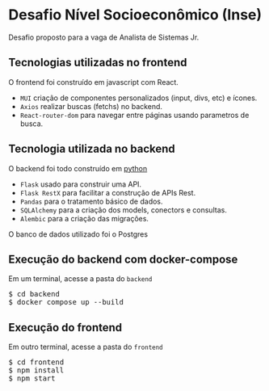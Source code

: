 # Desafio Nível Socioeconômico (Inse)
Desafio proposto para a vaga de Analista de Sistemas Jr.

## Tecnologias utilizadas no frontend
O frontend foi construído em javascript com React.
  - `MUI` criação de componentes personalizados (input, divs, etc) e ícones. 
  - `Axios` realizar buscas (fetchs) no backend.
  - `React-router-dom` para navegar entre páginas usando parametros de busca.

## Tecnologia utilizada no backend
O backend foi todo construído em [python]()
  - `Flask` usado para construir uma API. 
  - `Flask RestX` para facilitar a construção de APIs Rest.
  - `Pandas` para o tratamento básico de dados.
  - `SQLAlchemy` para a criação dos models, conectors e consultas.
  - `Alembic` para a criação das migrações.

O banco de dados utilizado foi o Postgres

## Execução do backend com docker-compose
Em um terminal, acesse a pasta do `backend`
<pre>$ cd backend
$ docker compose up --build
</pre>

## Execução do frontend
Em outro terminal, acesse a pasta do `frontend`
<pre>$ cd frontend
$ npm install
$ npm start
</pre>